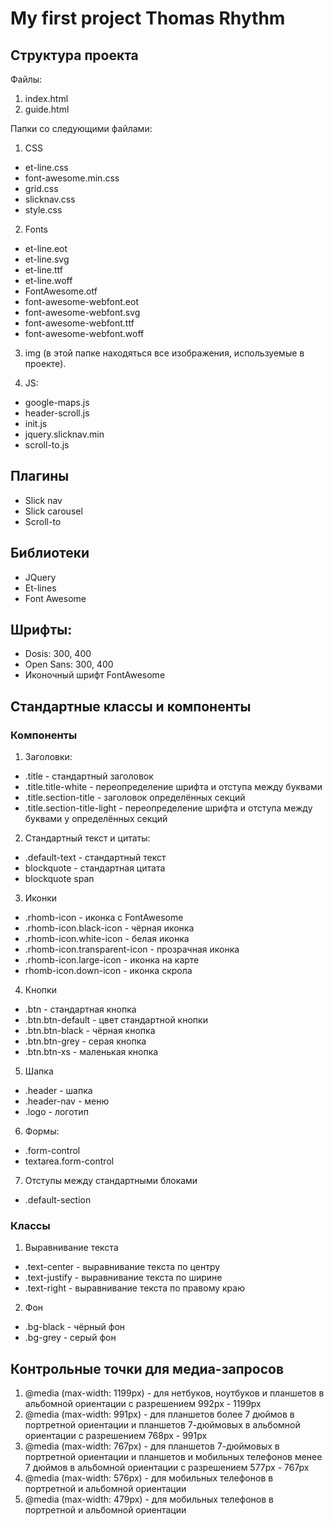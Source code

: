 # My first project Thomas Rhythm

## Структура проекта

Файлы:
1. index.html
2. guide.html

Папки со следующими файлами:
1. CSS

 * et-line.css
 * font-awesome.min.css
 * grid.css
 * slicknav.css
 * style.css
 
2. Fonts
 * et-line.eot
 * et-line.svg
 * et-line.ttf
 * et-line.woff
 * FontAwesome.otf
 * font-awesome-webfont.eot
 * font-awesome-webfont.svg
 * font-awesome-webfont.ttf
 * font-awesome-webfont.woff
3. img (в этой папке находяться все изображения, используемые в проекте).

4. JS:
 * google-maps.js
 * header-scroll.js
 * init.js
 * jquery.slicknav.min
 * scroll-to.js
 
## Плагины

* Slick nav
* Slick carousel
* Scroll-to

## Библиотеки

 * JQuery
 * Et-lines
 * Font Awesome

## Шрифты:
 * Dosis: 300, 400
 * Open Sans: 300, 400
 * Иконочный шрифт FontAwesome

## Стандартные классы и компоненты

### Компоненты

1. Заголовки:
* .title - стандартный заголовок
* .title.title-white - переопределение шрифта и отступа между буквами
* .title.section-title - заголовок определённых секций
* .title.section-title-light - переопределение шрифта и отступа между буквами у определённых секций

2. Стандартный текст и цитаты:
* .default-text - стандартный текст
* blockquote - стандартная цитата
* blockquote span

3. Иконки
 * .rhomb-icon - иконка с FontAwesome
 * .rhomb-icon.black-icon - чёрная иконка
 * .rhomb-icon.white-icon - белая иконка
 * .rhomb-icon.transparent-icon - прозрачная иконка
 * .rhomb-icon.large-icon - иконка на карте
 * rhomb-icon.down-icon - иконка скрола

4. Кнопки
 * .btn - стандартная кнопка
 * .btn.btn-default - цвет стандартной кнопки
 * .btn.btn-black - чёрная кнопка
 * .btn.btn-grey - серая кнопка
 * .btn.btn-xs - маленькая кнопка
 
5. Шапка
 * .header - шапка
 * .header-nav - меню
 * .logo - логотип  
 
6. Формы:
 * .form-control 
 * textarea.form-control
 
7. Отступы между стандартными блоками
 * .default-section

### Классы
1. Выравнивание текста
 * .text-center - выравнивание текста по центру
 * .text-justify - выравнивание текста по ширине
 * .text-right - выравнивание текста по правому краю
 
2. Фон
 * .bg-black - чёрный фон
 * .bg-grey - серый фон
 
## Контрольные точки для медиа-запросов
1. @media (max-width: 1199px) - для нетбуков, ноутбуков и планшетов в альбомной ориентации с разрешением 992px - 1199px
2. @media (max-width: 991px) - для планшетов более 7 дюймов в портретной ориентации и планшетов 7-дюймовых в альбомной ориентации с разрешением 768px - 991px
3. @media (max-width: 767px) - для планшетов 7-дюймовых в портретной ориентации и планшетов и мобильных телефонов менее 7 дюймов в альбомной ориентации с разрешением 577px - 767px
4. @media (max-width: 576px) - для мобильных телефонов в портретной и альбомной ориентации
5. @media (max-width: 479px) - для мобильных телефонов в портретной и альбомной ориентации